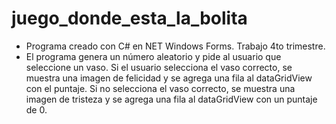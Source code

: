 # juego_donde_esta_la_bolita
- Programa creado con C# en NET Windows Forms. Trabajo 4to trimestre.
- El programa genera un número aleatorio y pide al usuario que seleccione un vaso. Si el usuario selecciona el vaso correcto, se muestra una imagen de felicidad y se agrega una fila al dataGridView con el puntaje. Si no selecciona el vaso correcto, se muestra una imagen de tristeza y se agrega una fila al dataGridView con un puntaje de 0.

